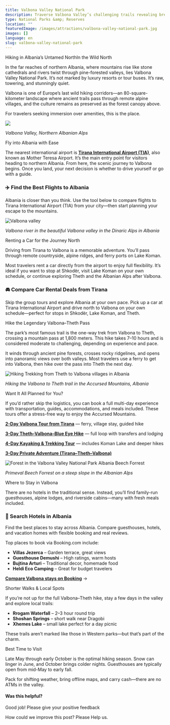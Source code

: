 ```yaml
---
title: Valbona Valley National Park
description: Traverse Valbona Valley’s challenging trails revealing breathtaking scenery through unblemished fir forests, karst caves, 500 meter elevation climbs across knife-edge ridges and forgotten medieval monasteries nested alongside icy rapids swirling down from the peaks.
type: National Parks &amp; Reserves
location: ""
featuredImage: /images/attractions/valbona-valley-national-park.jpg
images: []
language: en
slug: valbona-valley-national-park
---
```


Hiking in Albania’s Untamed NorthIn the Wild North

In the far reaches of northern Albania, where mountains rise like stone cathedrals and rivers twist through pine-forested valleys, lies Valbona Valley National Park. It’s not marked by luxury resorts or tour buses. It’s raw, towering, and stunningly quiet.

Valbona is one of Europe’s last wild hiking corridors—an 80-square-kilometer landscape where ancient trails pass through remote alpine villages, and the culture remains as preserved as the forest canopy above.

For travelers seeking immersion over amenities, this is the place.

![](https://eia476h758b.exactdn.com/wp-content/uploads/2023/12/DJI_0337.jpg)

*Valbona Valley, Northern Albanian Alps*

Fly into Albania with Ease

The nearest international airport is **[Tirana International Airport (TIA)](https://albaniavisit.com/travel-guide/tirana-international-airport/)**, also known as Mother Teresa Airport. It’s the main entry point for visitors heading to northern Albania. From here, the scenic journey to Valbona begins. Once you land, your next decision is whether to drive yourself or go with a guide.

### ✈️ Find the Best Flights to Albania

Albania is closer than you think. Use the tool below to compare flights to Tirana International Airport (TIA) from your city—then start planning your escape to the mountains.

![Valbona valley](https://eia476h758b.exactdn.com/wp-content/uploads/2023/12/Valbona-valley.jpeg "Valbona valley")

*Valbona river in the beautiful Valbona valley in the Dinaric Alps in Albania*

Renting a Car for the Journey North

Driving from Tirana to Valbona is a memorable adventure. You’ll pass through remote countryside, alpine ridges, and ferry ports on Lake Koman.

Most travelers rent a car directly from the airport to enjoy full flexibility. It’s ideal if you want to stop at Shkodër, visit Lake Koman on your own schedule, or continue exploring Theth and the Albanian Alps after Valbona.

### 🚘 Compare Car Rental Deals from Tirana

Skip the group tours and explore Albania at your own pace. Pick up a car at Tirana International Airport and drive north to Valbona on your own schedule—perfect for stops in Shkodër, Lake Koman, and Theth.

Hike the Legendary Valbona–Theth Pass

The park’s most famous trail is the one-way trek from Valbona to Theth, crossing a mountain pass at 1,800 meters. This hike takes 7–10 hours and is considered moderate to challenging, depending on experience and pace.

It winds through ancient pine forests, crosses rocky ridgelines, and opens into panoramic views over both valleys. Most travelers use a ferry to get into Valbona, then hike over the pass into Theth the next day.

![Hiking Trekking from Theth to Valbona villages in Albania](https://eia476h758b.exactdn.com/wp-content/uploads/2023/12/Hiking-Trekking-from-Theth-to-Valbona-villages-in-Albania.jpeg "Hiking Trekking from Theth to Valbona villages in Albania")

*Hiking the Valbona to Theth trail in the Accursed Mountains, Albania*

Want It All Planned for You?

If you’d rather skip the logistics, you can book a full multi-day experience with transportation, guides, accommodations, and meals included. These tours offer a stress-free way to enjoy the Accursed Mountains.

**[2-Day Valbona Tour from Tirana](https://viator.tpm.li/4POCFVoH)** — ferry, village stay, guided hike

**[3-Day Theth–Valbona–Blue Eye Hike](https://viator.tpm.li/Gwk99BQF)** — full loop with transfers and lodging

**[4-Day Kayaking & Trekking Tour](https://viator.tpm.li/Gwk99BQF)** — includes Koman Lake and deeper hikes

**[3-Day Private Adventure (Tirana–Theth–Valbona)](https://getyourguide.tpm.li/UEvKva6q)**

![Forest in the Valbona Valley National Park Albania Beech Forrest](https://eia476h758b.exactdn.com/wp-content/uploads/2023/12/Forest-in-the-Valbona-Valley-National-Park-Albania-Beech-Forrest.jpeg "Forest in the Valbona Valley National Park Albania Beech Forrest")

*Primeval Beech Forrest on a steep slope in the Albanian Alps*

Where to Stay in Valbona

There are no hotels in the traditional sense. Instead, you’ll find family-run guesthouses, alpine lodges, and riverside cabins—many with fresh meals included.

### 🏨 Search Hotels in Albania

Find the best places to stay across Albania. Compare guesthouses, hotels, and vacation homes with flexible booking and real reviews.

Top places to book via Booking.com include:

-   **Villas Jezerca** – Garden terrace, great views
-   **Guesthouse Demushi** – High ratings, warm hosts
-   **Bujtina Arturi** – Traditional decor, homemade food
-   **Heldi Eco Camping** – Great for budget travelers

[**Compare Valbona stays on Booking**](https://booking.tpm.li/764RE4tS) →

Shorter Walks & Local Spots

If you’re not up for the full Valbona–Theth hike, stay a few days in the valley and explore local trails:

-   **Rrogam Waterfall** – 2–3 hour round trip
-   **Shoshan Springs** – short walk near Dragobi
-   **Xhemes Lake** – small lake perfect for a day picnic

These trails aren’t marked like those in Western parks—but that’s part of the charm.

Best Time to Visit

Late May through early October is the optimal hiking season. Snow can linger in June, and October brings colder nights. Guesthouses are typically open from mid-May to early fall.

Pack for shifting weather, bring offline maps, and carry cash—there are no ATMs in the valley.

#### Was this helpful?

 

Good job! Please give your positive feedback

How could we improve this post? Please Help us.